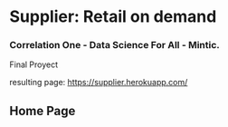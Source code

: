 # Supplier: Retail on demand
### Correlation One - Data Science For All - Mintic. 
Final Proyect 

resulting page: https://supplier.herokuapp.com/



## Home Page 
